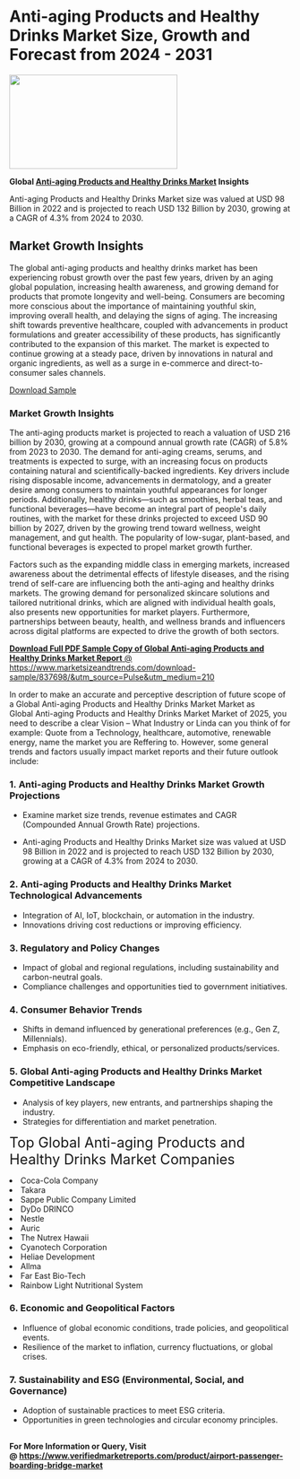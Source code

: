 <H1>Anti-aging Products and Healthy Drinks Market Size, Growth and Forecast from 2024 - 2031</H1><img class="aligncenter size-medium wp-image-584254" src="https://thirdeyenews.in/wp-content/uploads/2024/09/Global-Market-Research-300x168.jpeg" alt="" width="300" height="168" /><p><strong>Global&nbsp;<a href="https://www.marketsizeandtrends.com/download-sample/837698/&amp;utm_source=Pulse&amp;utm_medium=210">Anti-aging Products and Healthy Drinks Market</a> Insights</strong></p><p>Anti-aging Products and Healthy Drinks Market size was valued at USD 98 Billion in 2022 and is projected to reach USD 132 Billion by 2030, growing at a CAGR of 4.3% from 2024 to 2030.</p><p><h2>Market Growth Insights</h2> <p>The global anti-aging products and healthy drinks market has been experiencing robust growth over the past few years, driven by an aging global population, increasing health awareness, and growing demand for products that promote longevity and well-being. Consumers are becoming more conscious about the importance of maintaining youthful skin, improving overall health, and delaying the signs of aging. The increasing shift towards preventive healthcare, coupled with advancements in product formulations and greater accessibility of these products, has significantly contributed to the expansion of this market. The market is expected to continue growing at a steady pace, driven by innovations in natural and organic ingredients, as well as a surge in e-commerce and direct-to-consumer sales channels.</p> <p><a href="#sample-link">Download Sample</a></p> <h3>Market Growth Insights</h3> <p>The anti-aging products market is projected to reach a valuation of USD 216 billion by 2030, growing at a compound annual growth rate (CAGR) of 5.8% from 2023 to 2030. The demand for anti-aging creams, serums, and treatments is expected to surge, with an increasing focus on products containing natural and scientifically-backed ingredients. Key drivers include rising disposable income, advancements in dermatology, and a greater desire among consumers to maintain youthful appearances for longer periods. Additionally, healthy drinks—such as smoothies, herbal teas, and functional beverages—have become an integral part of people's daily routines, with the market for these drinks projected to exceed USD 90 billion by 2027, driven by the growing trend toward wellness, weight management, and gut health. The popularity of low-sugar, plant-based, and functional beverages is expected to propel market growth further.</p> <p>Factors such as the expanding middle class in emerging markets, increased awareness about the detrimental effects of lifestyle diseases, and the rising trend of self-care are influencing both the anti-aging and healthy drinks markets. The growing demand for personalized skincare solutions and tailored nutritional drinks, which are aligned with individual health goals, also presents new opportunities for market players. Furthermore, partnerships between beauty, health, and wellness brands and influencers across digital platforms are expected to drive the growth of both sectors.</p> <p><a href="#get-more-link"></p><p><span class=""><strong>Download Full PDF Sample Copy of Global Anti-aging Products and Healthy Drinks Market Report</strong> @ <a href="https://www.marketsizeandtrends.com/download-sample/837698/&amp;utm_source=Pulse&amp;utm_medium=210" target="_blank">https://www.marketsizeandtrends.com/download-sample/837698/&amp;utm_source=Pulse&amp;utm_medium=210</a></span></p><p>In order to make an accurate and perceptive description of future scope of a Global&nbsp;Anti-aging Products and Healthy Drinks Market Market as Global&nbsp;Anti-aging Products and Healthy Drinks Market Market of 2025, you need to describe a clear Vision &ndash; What Industry or Linda can you think of for example: Quote from a Technology, healthcare, automotive, renewable energy, name the market you are Reffering to. However, some general trends and factors usually impact market reports and their future outlook include:</p><h3>1.&nbsp;<strong>Anti-aging Products and Healthy Drinks Market Growth Projections</strong></h3><ul><li>Examine market size trends, revenue estimates and CAGR (Compounded Annual Growth Rate) projections.</li><li><p>Anti-aging Products and Healthy Drinks Market size was valued at USD 98 Billion in 2022 and is projected to reach USD 132 Billion by 2030, growing at a CAGR of 4.3% from 2024 to 2030.</p></li></ul><h3>2.&nbsp;<strong>Anti-aging Products and Healthy Drinks Market Technological Advancements</strong></h3><ul><li>Integration of AI, IoT, blockchain, or automation in the industry.</li><li>Innovations driving cost reductions or improving efficiency.</li></ul><h3>3.&nbsp;<strong>Regulatory and Policy Changes</strong></h3><ul><li>Impact of global and regional regulations, including sustainability and carbon-neutral goals.</li><li>Compliance challenges and opportunities tied to government initiatives.</li></ul><h3>4.&nbsp;<strong>Consumer Behavior Trends</strong></h3><ul><li>Shifts in demand influenced by generational preferences (e.g., Gen Z, Millennials).</li><li>Emphasis on eco-friendly, ethical, or personalized products/services.</li></ul><h3>5.&nbsp;<strong>Global Anti-aging Products and Healthy Drinks Market Competitive Landscape</strong></h3><ul><li>Analysis of key players, new entrants, and partnerships shaping the industry.</li><li>Strategies for differentiation and market penetration.</li></ul><p data-pm-slice="1 1 []"><span style="color: inherit; font-family: inherit; font-size: 25px;">Top Global Anti-aging Products and Healthy Drinks Market Companies</span></p><div class="" data-test-id=""><p><li>Coca-Cola Company</li><li> Takara</li><li> Sappe Public Company Limited</li><li> DyDo DRINCO</li><li> Nestle</li><li> Auric</li><li> The Nutrex Hawaii</li><li> Cyanotech Corporation</li><li> Heliae Development</li><li> Allma</li><li> Far East Bio-Tech</li><li> Rainbow Light Nutritional System</li></p></div><h3>6.&nbsp;<strong>Economic and Geopolitical Factors</strong></h3><ul><li>Influence of global economic conditions, trade policies, and geopolitical events.</li><li>Resilience of the market to inflation, currency fluctuations, or global crises.</li></ul><h3>7.&nbsp;<strong>Sustainability and ESG (Environmental, Social, and Governance)</strong></h3><ul><li>Adoption of sustainable practices to meet ESG criteria.</li><li>Opportunities in green technologies and circular economy principles.</li></ul><h2><strong style="font-size: 14px;">For More Information or Query, Visit @&nbsp;</strong><a style="background-color: #ffffff; font-size: 14px;" href="https://www.marketsizeandtrends.com/report/anti-aging-products-and-healthy-drinks-market/" target="_blank">https://www.verifiedmarketreports.com/product/airport-passenger-boarding-bridge-market</a></h2>
